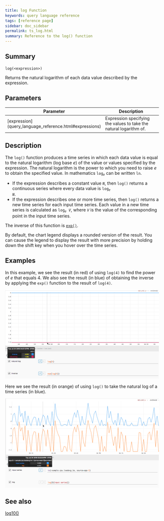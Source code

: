 ```yaml
---
title: log Function
keywords: query language reference
tags: [reference page]
sidebar: doc_sidebar
permalink: ts_log.html
summary: Reference to the log() function
---
```

## Summary
```
log(<expression>)
```

Returns the natural logarithm of each data value described by the expression.


## Parameters

<table>
<tbody>
<thead>
<tr><th width="20%">Parameter</th><th width="80%">Description</th></tr>
</thead>
<tr>
<td markdown="span"> [expression](query_language_reference.html#expressions)</td>
<td markdown="span">Expression specifying the values to take the natural logarithm of. </td></tr>
</tbody>
</table>

## Description

The `log()` function produces a time series in which each data value is equal to the natural logarithm (log base _e_) of the value or values specified by the expression. The natural logarithm is the power to which you need to raise _e_ to obtain the specified value. In mathematics <code>log<sub><em>e</em></sub></code> can be written `ln`.
* If the expression describes a constant value _`N`_, then `log()` returns a continuous series where every data value is <code>log<sub><em>e</em></sub> <em>N</em></code>.
* If the expression describes one or more time series, then `log()` returns a new time series for each input time series. 
Each value in a new time series is calculated as <code>log<sub><em>e</em></sub> <em>V</em></code>, where _`V`_ is the value of the corresponding point in the input time series.  


The inverse of this function is [`exp()`](ts_exp.html).

By default, the chart legend displays a rounded version of the result. You can cause the legend to display the result with more precision by holding down the shift key when you hover over the time series.

## Examples

In this example, we see the result (in red) of using `log(4)` to find the power of _e_ that equals 4. We also see the result (in blue) of obtaining the inverse by applying the `exp()` function to the result of `log(4)`.

![ts log](images/ts_log_and_inverse.png)

Here we see the result (in orange) of using `log()` to take the natural log of a time series (in blue).

![ts log ts](images/ts_log_time_series.png)

## See also
[log10()](ts_log10.html)
